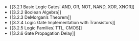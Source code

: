 

- [[3.2.1 Basic Logic Gates⁚ AND, OR, NOT, NAND, XOR, XNOR]]
- [[3.2.2 Boolean Algebra]]
- [[3.2.3 DeMorgan’s Theorem]]
- [[3.2.4 Logic Gate Implementation with Transistors]]
- [[3.2.5 Logic Families⁚ TTL, CMOS]]
- [[3.2.6 Gate Propagation Delay]]